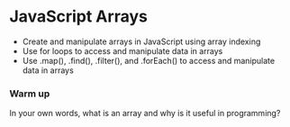 # JavaScript Arrays

- Create and manipulate arrays in JavaScript using array indexing
- Use for loops to access and manipulate data in arrays
- Use .map(), .find(), .filter(), and .forEach() to access and manipulate data in arrays


### Warm up 

In your own words, what is an array and why is it useful in programming?